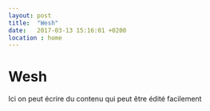 ```yaml
---
layout: post
title:  "Wesh"
date:   2017-03-13 15:16:01 +0200
location : home
---
```


# Wesh

Ici on peut écrire du contenu qui peut être édité facilement